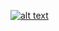 
   [![alt text](https://github.com/codeX773/codeX/blob/main/path/to/https://www.flickr.com/photos/198218826@N07/52861590379/in/dateposted-public/)](https://twitter.com/homorkhay?s=09)
   

